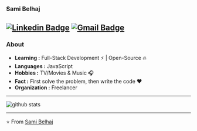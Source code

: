 ### Sami Belhaj 
[![Linkedin Badge](https://img.shields.io/badge/-Sami_Belhaj-blue?style=flat-square&logo=Linkedin&logoColor=white&link=https://www.linkedin.com/in/samibelhaj//)](https://www.linkedin.com/in/samibelhaj/) [![Gmail Badge](https://img.shields.io/badge/-sami.belhj@gmail.com-c14438?style=flat-square&logo=Gmail&logoColor=white&link=mailto:sami.belhj@gmail.com)](mailto:sami.belhaj@outlook.com)
---------------------------------------------------------------------------------------------------------------------------------------------------------------------------------
### About

-  **Learning :** Full-Stack Development :zap: | Open-Source :fire:	
-  **Languages :** JavaScript
-  **Hobbies :** TV/Movies & Music :headphones:
-  **Fact :** First solve the problem, then write the code :heart: 
-  **Organization :** Freelancer

---------------------------------------------------------------------------------------------------------------------------------------------------------------------------------

![github stats](https://github-readme-stats.vercel.app/api?username=samibelhaj92&show_icons=true)

---------------------------------------------------------------------------------------------------------------------------------------------------------------------------------


⭐️ From [Sami Belhaj](https://github.com/samibelhaj92)
